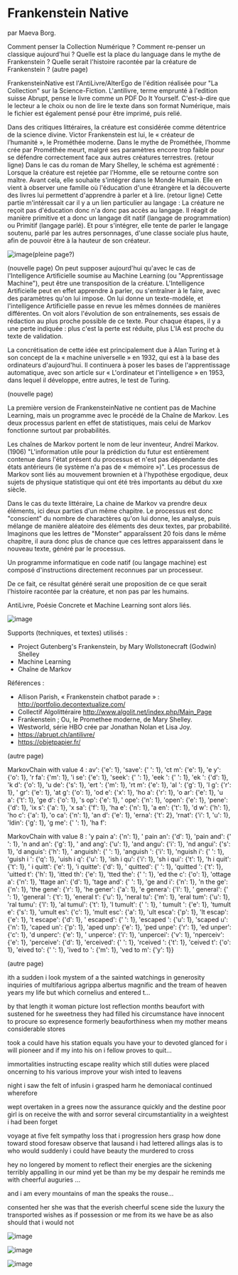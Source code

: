 # Frankenstein Native

par Maeva Borg.

Comment penser la Collection Numérique ?
Comment re-penser un classique aujourd'hui ? 
Quelle est la place du language dans le mythe de Frankenstein ?
Quelle serait l'histoire racontée par la créature de Frankenstein ? 
(autre page)
 
FrankensteinNative est l'AntiLivre/AlterEgo de l'édition réalisée pour "La Collection" sur la Science-Fiction. L'antilivre, terme emprunté à l'edition suisse Abrupt, pense le livre comme un PDF Do It Yourself. C'est-à-dire que le lecteur a le choix ou non de lire le texte dans son format Numérique, mais le fichier est également pensé pour être imprimé, puis relié. 

Dans des critiques littéraires, la créature est considérée comme détentrice de la science divine. Victor Frankenstein est lui, le « créateur de l’humanité », le Prométhée moderne. Dans le mythe de Prométhée, l’homme crée par Prométhée meurt, malgré ses paramètres encore trop faible pour se défendre correctement face aux autres créatures terrestres.
(retour ligne)
Dans le cas du roman de Mary Shelley, le schéma est agrémenté : Lorsque la créature est rejetée par l’Homme, elle se retourne contre son maître. 
Avant cela, elle souhaite s'intégrer dans le Monde Humain. Elle en vient à observer une famille où l'éducation d'une étrangère et la découverte des livres lui permettent d'apprendre à parler et à lire.
(retour ligne)
Cette partie m'intéressait car il y a un lien particulier au langage : La créature ne reçoit pas d'éducation donc n'a donc pas accès au langage. Il réagit de manière primitive et a donc un langage dit natif (langage de programmation) ou Primitif (langage parlé). Et pour s'intégrer, elle tente de parler le langage soutenu, parlé par les autres personnages, d'une classe sociale plus haute, afin de pouvoir être à la hauteur de son créateur. 

![image](http://localhost:3000/images/maeva/bernard.jpeg)(pleine page?)

(nouvelle page)
On peut supposer aujourd'hui qu'avec le cas de l'Intelligence Artificielle soumise au Machine Learning (ou "Apprentissage Machine"), peut être une transposition de la créature. L'Intelligence Artificielle peut en effet apprendre à parler, ou s'entraîner à le faire, avec des paramètres qu'on lui impose. 
On lui donne un texte-modèle, et l'intelligence Artificielle passe en revue les mêmes données de manières différentes. On voit alors l'évolution de son entraînements, ses essais de rédaction au plus proche possible de ce texte.
Pour chaque étapes, il y a une perte indiquée : plus c'est la perte est réduite, plus L'IA est proche du texte de validation.

La concrétisation de cette idée est principalement due à Alan Turing et à son concept de la « machine universelle » en 1932, qui est à la base des ordinateurs d'aujourd'hui. Il continuera à poser les bases de l'apprentissage automatique, avec son article sur « L'ordinateur et l'intelligence » en 1953, dans lequel il développe, entre autres, le test de Turing.

(nouvelle page)

La première version de FrankensteinNative ne contient pas de Machine Learning, mais un programme avec le procédé de la Chaîne de Markov. Les deux processus parlent en effet de statistiques, mais celui de Markov fonctionne surtout par probabilités.

Les chaînes de Markov portent le nom de leur inventeur, Andreï Markov.(1906)
"L'information utile pour la prédiction du futur est entièrement contenue dans l'état présent du processus et n'est pas dépendante des états antérieurs (le système n'a pas de « mémoire »)". Les processus de Markov sont liés au mouvement brownien et à l'hypothèse ergodique, deux sujets de physique statistique qui ont été très importants au début du xxe siècle.

Dans le cas du texte littéraire, La chaine de Markov va prendre deux éléments, ici deux parties d'un même chapitre. Le processus est donc "conscient" du nombre de charactères qu'on lui donne, les analyse, puis mélange de manière aléatoire des éléments des deux textes, par probabilité.
Imaginons que les lettres de "Monster" apparaîssent 20 fois dans le même chapitre, il aura donc plus de chance que ces lettres apparaissent dans le nouveau texte, généré par le processus. 

Un programme informatique en code natif (ou langage machine) est composé d'instructions directement reconnues par un processeur.

De ce fait, ce résultat généré serait une proposition de ce que serait l'histoire racontée par la créature, et non pas par les humains.

AntiLivre, Poésie Concrete et Machine Learning sont alors liés.
 
![image](http://localhost:3000/images/maeva/victor-limsila-wip-002-mo-4k.jpg)


Supports (techniques, et textes) utilisés :
- Project Gutenberg's Frankenstein, 
by Mary Wollstonecraft (Godwin) Shelley 
- Machine Learning
- Chaîne de Markov 

Références :
- Allison Parish, « Frankenstein chatbot parade » : http://portfolio.decontextualize.com/
- Collectif Algolittéraire  http://www.algolit.net/index.php/Main_Page
- Frankenstein ; Ou, le Promethee moderne, de Mary Shelley. 
- Westworld, série HBO crée par Jonathan Nolan et Lisa Joy. 
- https://abrupt.ch/antilivre/
- https://objetpapier.fr/

(autre page)


MarkovChain with value 4 : 
av': {'e': 1}, 'save': {' ': 1}, 'ct m': {'e': 1}, 'e  y': {'o': 1}, 'r fa': {'m': 1}, 'i se': {'e': 1}, 'seek': {' ': 1}, 'eek ': {' ': 1}, 'ek  ': {'d': 1}, 'k  d': {'o': 1}, 'u de': {'s': 1}, 'ert ': {'m': 1}, 'rt m': {'e': 1}, 'al  ': {'g': 1}, 'l  g': {'r': 1}, '  gr': {'e': 1}, 'at g': {'o': 1}, 'od e': {'x': 1}, 'ho a': {'r': 1}, 'o ar': {'e': 1}, 'u  a': {'t': 1}, 'ge d': {'o': 1}, 's op': {'e': 1}, ' ope': {'n': 1}, 'open': {'e': 1}, 'pene': {'d': 1}, 'ix s': {'a': 1}, 'x sa': {'f': 1}, 'ha e': {'n': 1}, 'a en': {'t': 1}, 'd  w': {'h': 1}, 'ho c': {'a': 1}, 'o ca': {'n': 1}, 'an d': {'e': 1}, 'erna': {'t': 2}, 'rnat': {'i': 1, 'u': 1}, 'ldin': {'g': 1}, 'g me': {' ': 1}, 'ha f': 

MarkovChain with value 8 :
'y pain a': {'n': 1}, ' pain an': {'d': 1}, 'pain and': {' ': 1}, 'n and an': {'g': 1}, ' and ang': {'u': 1}, 'and angu': {'i': 1}, 'nd angui': {'s': 1}, 'd anguis': {'h': 1}, ' anguish': {' ': 1}, 'anguish ': {'i': 1}, 'nguish i': {' ': 1}, 'guish i ': {'q': 1}, 'uish i q': {'u': 1}, 'ish i qu': {'i': 1}, 'sh i qui': {'t': 1}, 'h i quit': {'t': 1}, ' i quitt': {'e': 1}, 'i quitte': {'d': 1}, ' quitted': {' ': 1}, 'quitted ': {'t': 1}, 'uitted t': {'h': 1}, 'itted th': {'e': 1}, 'tted the': {' ': 1}, 'ed the c': {'o': 1}, 'ottage a': {'n': 1}, 'ttage an': {'d': 1}, 'tage and': {' ': 1}, 'ge and i': {'n': 1}, 'n the ge': {'n': 1}, 'the gene': {'r': 1}, 'he gener': {'a': 1}, 'e genera': {'l': 1}, ' general': {' ': 1}, 'general ': {'t': 1}, 'eneral t': {'u': 1}, 'neral tu': {'m': 1}, 'eral tum': {'u': 1}, 'ral tumu': {'l': 1}, 'al tumul': {'t': 1}, 'l tumult': {' ': 1}, ' tumult ': {'e': 1}, 'tumult e': {'s': 1}, 'umult es': {'c': 1}, 'mult esc': {'a': 1}, 'ult esca': {'p': 1}, 'lt escap': {'e': 1}, 't escape': {'d': 1}, ' escaped': {' ': 1}, 'escaped ': {'u': 1}, 'scaped u': {'n': 1}, 'caped un': {'p': 1}, 'aped unp': {'e': 1}, 'ped unpe': {'r': 1}, 'ed unper': {'c': 1}, 'd unperc': {'e': 1}, ' unperce': {'i': 1}, 'unpercei': {'v': 1}, 'nperceiv': {'e': 1}, 'perceive': {'d': 1}, 'erceived': {' ': 1}, 'rceived ': {'t': 1}, 'ceived t': {'o': 1}, 'eived to': {' ': 1}, 'ived to ': {'m': 1}, 'ved to m': {'y': 1}}

(autre page)

ith a sudden i look
mystem of a the sainted watchings
in generosity inquiries of multifarious
agrippa albertus magnific and the tream of heaven years
my life but which cornelius and entered t...

by that length
it woman picture
lost reflection months
beaufort with sustened for he sweetness
they had filled his circumstance
have innocent to procure
so expresence formerly beauforthiness
when my mother means
considerable stores

took a could have
his station equals
you have
your to devoted glanced for
i will pioneer and if
my into his on i
fellow proves to quit...

immortalities instructing escape
reality which still duties were placed oncerning to his various
improve your wish inted to leavens

night i saw the felt of infusin
i grasped harm he demoniacal
continued wherefore

wept overtaken in a grees
now the assurance quickly
and the destine poor girl is on receive
the with and sorror several circumstantiality
in a weightest i had been forget

voyage at five felt sympathy loss
that i progression hers grasp
how done toward stood foresaw
observe that lausand i had lettered
allings alas is to who would
suddenly i could
have beauty the murdered to cross

hey no longered by
moment to reflect their energies
are the sickening terribly appalling
in our mind yet be than my be my despair
he reminds me
with cheerful auguries ...

and i am every mountains of man
the speaks the rouse...

consented her she was that the
everish cheerful scene side
the luxury the transported wishes
as if possession or me from its we
have be as also should that i would not


![image](http://localhost:3000/images/maeva/Pygmalion_and_Galatea_MET_DT1969.jpg)

![image](http://localhost:3000/images/maeva/01_chronologie.jpg)

![image](http://localhost:3000/images/maeva/DanseMacabreSkeletonCats.jpg)


